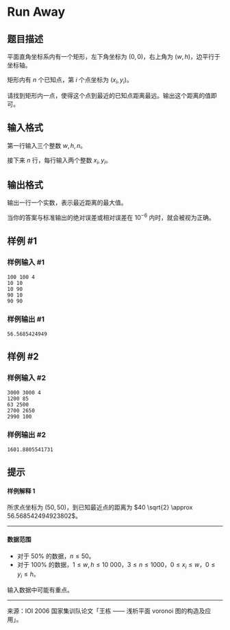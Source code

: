 # Run Away

## 题目描述

平面直角坐标系内有一个矩形，左下角坐标为 $(0, 0)$，右上角为 $(w, h)$，边平行于坐标轴。

矩形内有 $n$ 个已知点，第 $i$ 个点坐标为 $(x_i, y_i)$。

请找到矩形内一点，使得这个点到最近的已知点距离最远。输出这个距离的值即可。

## 输入格式

第一行输入三个整数 $w, h, n$。

接下来 $n$ 行，每行输入两个整数 $x_i, y_i$。

## 输出格式

输出一行一个实数，表示最近距离的最大值。

当你的答案与标准输出的绝对误差或相对误差在 $10^{-6}$ 内时，就会被视为正确。

## 样例 #1

### 样例输入 #1
```
100 100 4
10 10
10 90
90 10
90 90
```

### 样例输出 #1

```
56.5685424949
```

## 样例 #2

### 样例输入 #2
```
3000 3000 4
1200 85
63 2500
2700 2650
2990 100
```

### 样例输出 #2

```
1601.8805541731
```

## 提示

#### 样例解释 1

所求点坐标为 $(50, 50)$，到已知最近点的距离为 $40 \sqrt{2} \approx 56.568542494923802$。

---

#### 数据范围

- 对于 $50\%$ 的数据，$n \le 50$。
- 对于 $100\%$ 的数据，$1 \le w, h \le 10\ 000$，$3 \le n \le 1000$，$0 \le x_i \le w$，$0 \le y_i \le h$。

输入数据中可能有重点。

---

来源：IOI 2006 国家集训队论文「王栋 —— 浅析平面 voronoi 图的构造及应用」。
